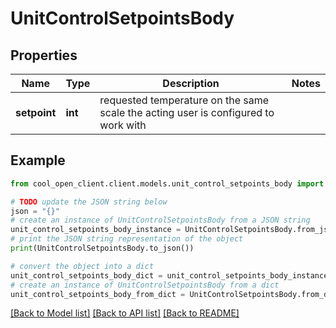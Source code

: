 # UnitControlSetpointsBody


## Properties

Name | Type | Description | Notes
------------ | ------------- | ------------- | -------------
**setpoint** | **int** | requested temperature on the same scale the acting user is configured to work with | 

## Example

```python
from cool_open_client.client.models.unit_control_setpoints_body import UnitControlSetpointsBody

# TODO update the JSON string below
json = "{}"
# create an instance of UnitControlSetpointsBody from a JSON string
unit_control_setpoints_body_instance = UnitControlSetpointsBody.from_json(json)
# print the JSON string representation of the object
print(UnitControlSetpointsBody.to_json())

# convert the object into a dict
unit_control_setpoints_body_dict = unit_control_setpoints_body_instance.to_dict()
# create an instance of UnitControlSetpointsBody from a dict
unit_control_setpoints_body_from_dict = UnitControlSetpointsBody.from_dict(unit_control_setpoints_body_dict)
```
[[Back to Model list]](../README.md#documentation-for-models) [[Back to API list]](../README.md#documentation-for-api-endpoints) [[Back to README]](../README.md)


